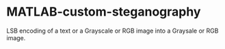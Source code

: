 # MATLAB-custom-steganography
LSB encoding of a text or a Grayscale or RGB image into a Graysale or RGB image.
